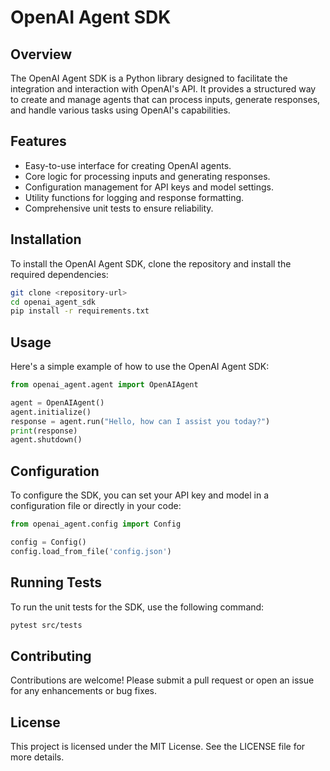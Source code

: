 # OpenAI Agent SDK

## Overview
The OpenAI Agent SDK is a Python library designed to facilitate the integration and interaction with OpenAI's API. It provides a structured way to create and manage agents that can process inputs, generate responses, and handle various tasks using OpenAI's capabilities.

## Features
- Easy-to-use interface for creating OpenAI agents.
- Core logic for processing inputs and generating responses.
- Configuration management for API keys and model settings.
- Utility functions for logging and response formatting.
- Comprehensive unit tests to ensure reliability.

## Installation
To install the OpenAI Agent SDK, clone the repository and install the required dependencies:

```bash
git clone <repository-url>
cd openai_agent_sdk
pip install -r requirements.txt
```

## Usage
Here's a simple example of how to use the OpenAI Agent SDK:

```python
from openai_agent.agent import OpenAIAgent

agent = OpenAIAgent()
agent.initialize()
response = agent.run("Hello, how can I assist you today?")
print(response)
agent.shutdown()
```

## Configuration
To configure the SDK, you can set your API key and model in a configuration file or directly in your code:

```python
from openai_agent.config import Config

config = Config()
config.load_from_file('config.json')
```

## Running Tests
To run the unit tests for the SDK, use the following command:

```bash
pytest src/tests
```

## Contributing
Contributions are welcome! Please submit a pull request or open an issue for any enhancements or bug fixes.

## License
This project is licensed under the MIT License. See the LICENSE file for more details.